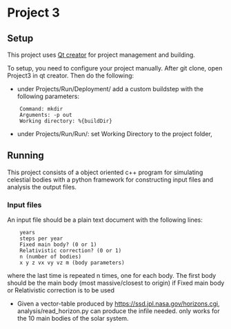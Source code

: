 # Project 3

## Setup

This project uses [Qt creator](https://www1.qt.io/download/ "Qt creator download") for project management and building.

To setup, you need to configure your project manually.  After git clone, open Project3 in qt creator. Then do the following: 
- under Projects/Run/Deployment/ add a custom buildstep with the following parameters:

```
    Command: mkdir
    Arguments: -p out
    Working directory: %{buildDir}
```

- under Projects/Run/Run/: set Working Directory to the project folder,

## Running

This project consists of a object oriented c++ program for simulating
celestial bodies with a python framework for constructing input files and
analysis the output files. 

### Input files
An input file should be a plain text document with the following lines:
```
    years
    steps per year
    Fixed main body? (0 or 1)
    Relativistic correction? (0 or 1)
    n (number of bodies)
    x y z vx vy vz m (body parameters)
```

where the last time is repeated n times, one for each body. The first body
should be the main body (most massive/closest to origin) if Fixed main body
or Relativistic correction is to be used

- Given a vector-table produced by https://ssd.jpl.nasa.gov/horizons.cgi,
analysis/read_horizon.py can produce the infile needed. only works for the
10 main bodies of the solar system.
